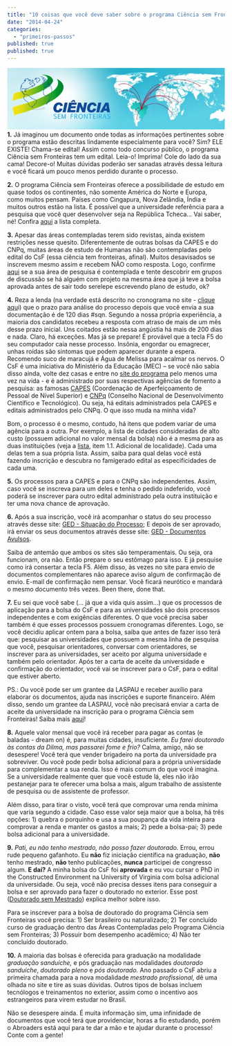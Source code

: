 ```yaml
---
title: "10 coisas que você deve saber sobre o programa Ciência sem Fronteiras"
date: "2014-04-24"
categories: 
  - "primeiros-passos"
published: true
published: true
---
```


[![Ciência Sem Fronteiras](images/csfronteiras.jpg)](http://www.abroaders.com.br/wp-content/uploads/2014/04/csfronteiras.jpg) **1.** Já imaginou um documento onde todas as informações pertinentes sobre o programa estão descritas lindamente especialmente para você? Sim? ELE EXISTE! Chama-se edital! Assim como todo concurso público, o programa Ciência sem Fronteiras tem um edital. Leia-o! Imprima! Cole do lado da sua cama! Decore-o! Muitas dúvidas poderão ser sanadas através dessa leitura e você ficará um pouco menos perdido durante o processo.

**2.** O programa Ciência sem Fronteiras oferece a possibilidade de estudo em quase todos os continentes, não somente América do Norte e Europa, como muitos pensam. Países como Cingapura, Nova Zelândia, Índia e muitos outros estão na lista. É possível que a universidade referência para a pesquisa que você quer desenvolver seja na República Tcheca... Vai saber, né! Confira [aqui](http://www.cienciasemfronteiras.gov.br/web/csf/paises) a lista completa.

**3.** Apesar das áreas contempladas terem sido revistas, ainda existem restrições nesse quesito. Diferentemente de outras bolsas da CAPES e do CNPq, muitas áreas de estudo de Humanas não são contempladas pelo edital do CsF (essa ciência tem fronteiras, afinal). Muitos desavisados se inscrevem mesmo assim e recebem NÃO como resposta. Logo, confirme [aqui](http://www.cienciasemfronteiras.gov.br/web/csf/areas-contempladas) se a sua área de pesquisa é contemplada e tente descobrir em grupos de discussão se há alguém com projeto na mesma área que já teve a bolsa aprovada antes de sair todo serelepe escrevendo plano de estudo, ok?

**4.** Reza a lenda (na verdade está descrito no cronograma no site - [clique aqu](http://www.cienciasemfronteiras.gov.br/web/csf/doutorado-pleno1)i) que o prazo para análise do processo depois que você envia a sua documentação é de 120 dias #sqn. Segundo a nossa própria experiência, a maioria dos candidatos recebeu a resposta com atraso de mais de um mês desse prazo inicial. Uns coitados estão nessa angústia há mais de 200 dias e nada. Claro, há exceções. Mas já se prepare! É provável que a tecla F5 do seu computador caia nesse processo. Insônia, engordar ou emagrecer, unhas roídas são sintomas que podem aparecer durante a espera. Recomendo suco de maracujá e Água de Melissa para acalmar os nervos. O CsF é uma iniciativa do Ministério da Educação (MEC) – se você não sabia disso ainda, volte dez casas e entre no [site do programa](http://www.cienciasemfronteiras.gov.br/web/csf/home) pelo menos uma vez na vida - e é administrado por suas respectivas agências de fomento a pesquisa: as famosas [CAPES](http://www.capes.gov.br/) (Coordenação de Aperfeiçoamento de Pessoal de Nível Superior) e [CNPq](http://www.cnpq.br/) (Conselho Nacional de Desenvolvimento Científico e Tecnológico). Ou seja, há editais administrados pela CAPES e editais administrados pelo CNPq. O que isso muda na minha vida?

Bom, o processo é o mesmo, contudo, há itens que podem variar de uma agência para a outra. Por exemplo, a lista de cidades consideradas de alto custo (possuem adicional no valor mensal da bolsa) não é a mesma para as duas instituições (veja a [lista](http://www.cienciasemfronteiras.gov.br/web/csf/valores-de-auxilios-e-bolsas), item 1.1. Adicional de localidade). Cada uma delas tem a sua própria lista. Assim, saiba para qual delas você está fazendo inscrição e descubra no famigerado edital as especificidades de cada uma.

**5.** Os processos para a CAPES e para o CNPq são independentes. Assim, caso você se inscreva para um deles e tenha o pedido indeferido, você poderá se inscrever para outro edital administrado pela outra instituição e ter uma nova chance de aprovação.

**6.** Após a sua inscrição, você irá acompanhar o status do seu processo através desse site: [GED - Situação do Processo](http://ged.capes.gov.br/AgProd/silverstream/pages/pgSituacaoProcesso.html); E depois de ser aprovado, irá enviar os seus documentos através desse site: [GED - Documentos Avulsos](http://ged.capes.gov.br/AgProd/silverstream/pages/pgEnviaDocumentosAvulsos.html).

Saiba de antemão que ambos os sites são temperamentais. Ou seja, ora funcionam, ora não. Então prepare o seu estômago para isso. E já pesquise como irá consertar a tecla F5. Além disso, às vezes no site para envio de documentos complementares não aparece aviso algum de confirmação de envio. E-mail de confirmação nem pensar. Você ficará neurótico e mandará o mesmo documento três vezes. Been there, done that.

**7.** Eu sei que você sabe (... já que a vida quis assim...) que os processos de aplicação para a bolsa do CsF e para as universidades são dois processos independentes e com exigências diferentes. O que você precisa saber também é que esses processos possuem cronogramas diferentes. Logo, se você decidiu aplicar ontem para a bolsa, saiba que antes de fazer isso terá que: pesquisar as universidades que possuem a mesma linha de pesquisa que você, pesquisar orientadores, conversar com orientadores, se inscrever para as universidades, ser aceito por alguma universidade e também pelo orientador. Após ter a carta de aceite da universidade e confirmação do orientador, você vai se inscrever para o CsF, para o edital que estiver aberto.

PS.: Ou você pode ser um grantee da LASPAU e receber auxílio para elaborar os documentos, ajuda nas inscrições e suporte financeiro. Além disso, sendo um grantee da LASPAU, você não precisará enviar a carta de aceite da universidade na inscrição para o programa Ciência sem Fronteiras! Saiba mais [aqui](http://www.abroaders.com.br/check-list-tudo-o-que-voce-precisa-para-se-candidatar-uma-bolsa-exterior-e-quanto-isso-vai-custar/)!

**8.** Aquele valor mensal que você irá receber para pagar as contas (e baladas - dream on) é, para muitas cidades, insuficiente. _Eu farei doutorado às contas da Dilma, mas passarei fome e frio?_ Calma, amigo, não se desespere! Você terá que vender brigadeiro na porta da universidade pra sobreviver. Ou você pode pedir bolsa adicional para a própria universidade para complementar a sua renda. Isso é mais comum do que você imagina. Se a universidade realmente quer que você estude lá, eles não irão pestanejar para te oferecer uma bolsa a mais, algum trabalho de assistente de pesquisa ou de assistente de professor.

Além disso, para tirar o visto, você terá que comprovar uma renda mínima que varia segundo a cidade. Caso esse valor seja maior que a bolsa, há três opções: 1) quebra o porquinho e usa a sua poupança da vida inteira para comprovar a renda e manter os gastos a mais; 2) pede a bolsa-pai; 3) pede bolsa adicional para a universidade.

**9.** _Pati, eu não tenho mestrado, não posso fazer doutorado._ Errou, errou rude pequeno gafanhoto. Eu **não** fiz iniciação científica na graduação, **não** tenho mestrado, **não** tenho publicações, **nunca** participei de congresso algum. **E daí?** A minha bolsa do CsF foi **aprovada** e eu vou cursar o PhD in the Constructed Environment na University of Virginia com bolsa adicional da universidade. Ou seja, você não precisa desses itens para conseguir a bolsa e ser aprovado para fazer o doutorado no exterior. Esse post ([Doutorado sem Mestrado](http://www.abroaders.com.br/doutorado-sem-mestrado-real-life-just-fantasy/)) explica melhor sobre isso.

Para se inscrever para a bolsa de doutorado do programa Ciência sem Fronteiras você precisa: 1) Ser brasileiro ou naturalizado; 2) Ter concluído curso de graduação dentro das Áreas Contempladas pelo Programa Ciência sem Fronteiras; 3) Possuir bom desempenho acadêmico; 4) Não ter concluído doutorado.

**10.** A maioria das bolsas é oferecida para graduação na modalidade _graduação sanduíche,_ e pós graduação nas modalidades _doutorado sanduíche_, _doutorado pleno_ e _pós doutorado._ Ano passado o CsF abriu a primeira chamada para a nova modalidade _mestrado profissional,_ dê uma olhada no site e tire as suas dúvidas. Outros tipos de bolsas incluem tecnólogos e treinamentos no exterior, assim como o incentivo aos estrangeiros para virem estudar no Brasil.

Não se desespere ainda. É muita informação sim, uma infinidade de documentos que você terá que providenciar, horas a fio estudando, porém o Abroaders está aqui para te dar a mão e te ajudar durante o processo! Conte com a gente!
